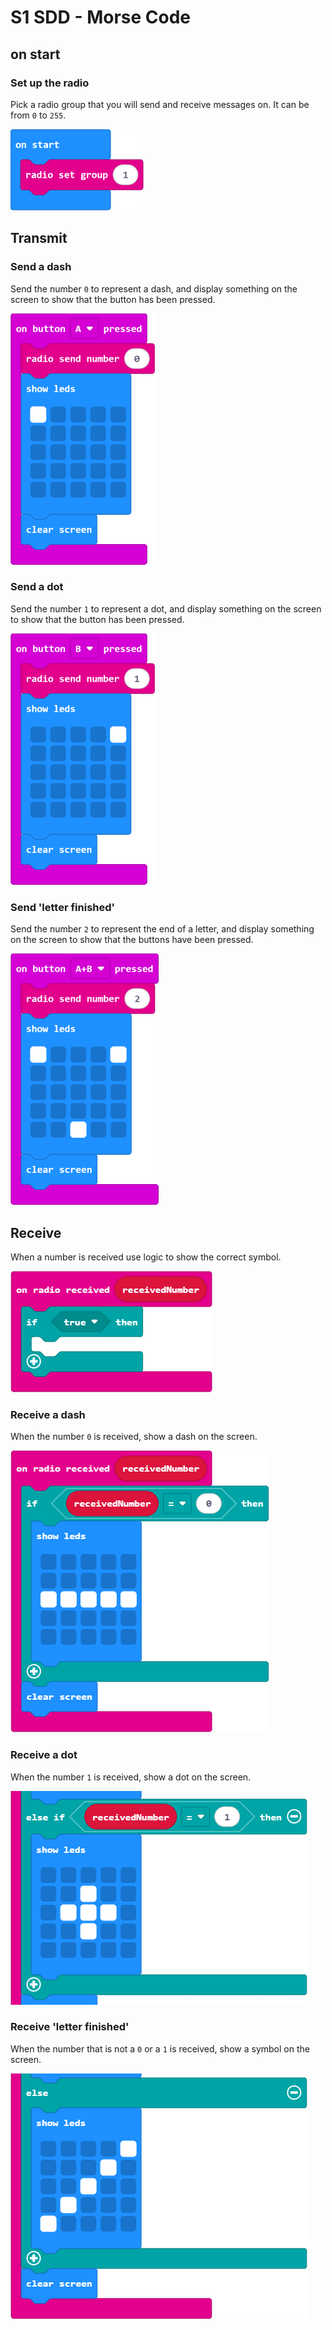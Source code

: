 # S1 SDD - Morse Code


## on start

### Set up the radio

Pick a radio group that you will send and receive messages on.  It can be from `0` to `255`.

![Radio group](assets/morse1.png "on start")


## Transmit

### Send a dash

Send the number `0` to represent a dash, and display something on the screen to show that the button has been pressed.

![Radio send 0](assets/morse2.png "on button A")


### Send a dot

Send the number `1` to represent a dot, and display something on the screen to show that the button has been pressed.

![Radio send 1](assets/morse3.png "on button B")


### Send 'letter finished'

Send the number `2` to represent the end of a letter, and display something on the screen to show that the buttons have been pressed.

![Radio send 2](assets/morse4.png "on button A+B")


## Receive

When a number is received use logic to show the correct symbol.

![Number received](assets/morse5.png "Number received")


### Receive a dash

When the number `0` is received, show a dash on the screen.

![Radio received 0](assets/morse6.png "Dash received")


### Receive a dot

When the number `1` is received, show a dot on the screen.

![Radio received 1](assets/morse7.png "Dot received")


### Receive 'letter finished'

When the number that is not a `0` or a `1` is received, show a symbol on the screen.

![Radio received 2](assets/morse8.png "Dot received")
